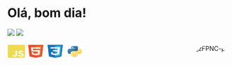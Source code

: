 <html>
    <div class="cape">
        <h1 class="name">Olá, bom dia!</h1>
        <a href="https://github.com/zFPNC"></a>
        <img height="180em" src="https://github-readme-stats.vercel.app/api?username=zFPNC&show_icons=true&theme=dark&include_all_commits=true&count_private=true"/>
        <img height="180em" src="https://github-readme-stats.vercel.app/api/top-langs/?username=zFPNC&layout=compact&langs_count=7&theme=dark"/>
    </div>
  
  </div>
<div style="display: inline_block"><br>
  <img align="center" alt="zFPNC-Js" height="30" width="40" src="https://raw.githubusercontent.com/devicons/devicon/master/icons/javascript/javascript-plain.svg">
  <img align="center" alt="zFPNC-HTML" height="30" width="40" src="https://raw.githubusercontent.com/devicons/devicon/master/icons/html5/html5-original.svg">
  <img align="center" alt="zFPNC-CSS" height="30" width="40" src="https://raw.githubusercontent.com/devicons/devicon/master/icons/css3/css3-original.svg">
  <img align="center" alt="zFPNC-Python" height="30" width="40" src="https://raw.githubusercontent.com/devicons/devicon/master/icons/python/python-original.svg">
  <img align="right" alt="zFPNC-pic" height="150" style="border-radius:50px;" 
       src="https://lh3.googleusercontent.com/cR45za2YI1WAMNeiUK3_LBRsOE8FfMaJEBYZv23dAK1Y4RdQukpMoOkOnm751yx2J-hEiTRtb_xektS_Anbo-XiRTd5bgYyB6Vfx2Eh5_2yVriiayoKsU83knU5OxEWgbYz4HwadYfK6939O2lvpZk_EW9OerDwkZf4-fmVmGHavrOZirdJE5BlFUmsmPadRHCzW1NSCaOxV97nUN7O_MF1YoogIq3dRldtBrdaVucSZMldyNd19ujusjz-vgHNVbhxPd-OKcqU9raStXgxKWVovTq4VAFmjXe1SxJqpPKGnhEqeo4lPZydZKFIQPIVWQ8TSQJklrwETzTiLIn13tKcrLyeN7cZLjqrANL-lEeL3a_ttHqzi2V-rov-ojE7LxhgGR9WdnhJdtoSL58E2cETt7QbYgMJRGyVvHCNKEjzDz9T6_vZzcOcBdCdskzjX4eIMbCCVMz9jkOIRfxLoswaVzx74irajyfhfqphWNA1fEsjzJqvka97Tnh8iFkBrrFWD1sDnOAMY6Bg8ohU_FScno7OmuZwz22R399uwNJlmu2XjP82w0rG94LI7HvLFnqV785NnvfxdcgNsVunSKIVQKjriDaJuOJjEuiydWrVWC3Annts_xY87MGLD2RR654viOZYt6XnGLnhIqhhbENQ2kqt5ovC0jFte2eRMWckR9uMqVLHd1V1PUsefbOuKGebvLrNnr0nStfzOczmX3HE=s600-no?authuser=0">
</div>
</html>

